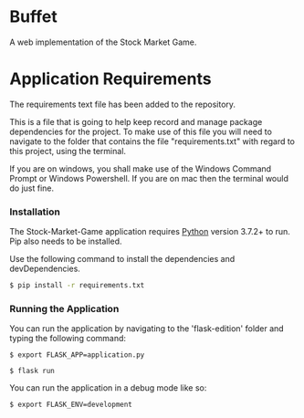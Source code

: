 # Buffet

A web implementation of the Stock Market Game.

# Application Requirements

The requirements text file has been added to the repository.

This is a file that is going to help keep record and manage package dependencies for the project.
To make use of this file you will need to navigate to the folder that contains the file "requirements.txt" with regard to this project, using the terminal.

If you are on windows, you shall make use of the Windows Command Prompt or Windows Powershell. If you are on mac then the terminal would do just fine.

### Installation

The Stock-Market-Game application requires [Python](https://www.python.org/) version 3.7.2+ to run. Pip also needs to be installed.

Use the following command to install the dependencies and devDependencies.

```sh
$ pip install -r requirements.txt
```


### Running the Application

You can run the application by navigating to the 'flask-edition' folder and typing the following command:

```
$ export FLASK_APP=application.py

$ flask run
```
You can run the application in a debug mode like so:
```
$ export FLASK_ENV=development

```


